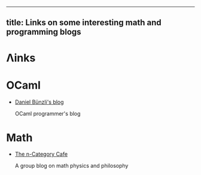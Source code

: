 --------------------
title: Links on some interesting math and programming blogs
--------------------
# Λinks

# OCaml

- [Daniel Bünzli's blog](http://erratique.ch/contact.en)

    OCaml programmer's blog

# Math

- [The n-Category Cafe](https://golem.ph.utexas.edu/category/)

    A group blog on math physics and philosophy 

